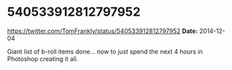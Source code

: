 # 540533912812797952
https://twitter.com/TomFrankly/status/540533912812797952
**Date:** 2014-12-04

Giant list of b-roll items done... now to just spend the next 4 hours in Photoshop creating it all.
